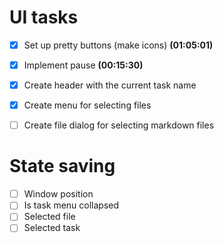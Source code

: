 
# UI tasks

- [x] Set up pretty buttons (make icons) **(01:05:01)**
- [x] Implement pause **(00:15:30)**
- [x] Create header with the current task name
- [x] Create menu for selecting files
- [ ] Create file dialog for selecting markdown files




# State saving

- [ ] Window position
- [ ] Is task menu collapsed
- [ ] Selected file
- [ ] Selected task
